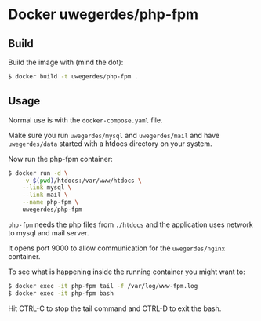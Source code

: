# Docker uwegerdes/php-fpm

## Build

Build the image with (mind the dot):

```bash
$ docker build -t uwegerdes/php-fpm .
```

## Usage

Normal use is with the `docker-compose.yaml` file.

Make sure you run `uwegerdes/mysql` and `uwegerdes/mail` and have `uwegerdes/data` started with a htdocs directory on your system.

Now run the php-fpm container:

```bash
$ docker run -d \
	-v $(pwd)/htdocs:/var/www/htdocs \
	--link mysql \
	--link mail \
	--name php-fpm \
	uwegerdes/php-fpm
```

`php-fpm` needs the php files from `./htdocs` and the application uses network to mysql and mail server.

It opens port 9000 to allow communication for the `uwegerdes/nginx` container.

To see what is happening inside the running container you might want to:

```bash
$ docker exec -it php-fpm tail -f /var/log/www-fpm.log
$ docker exec -it php-fpm bash
```

Hit CTRL-C to stop the tail command and CTRL-D to exit the bash.
